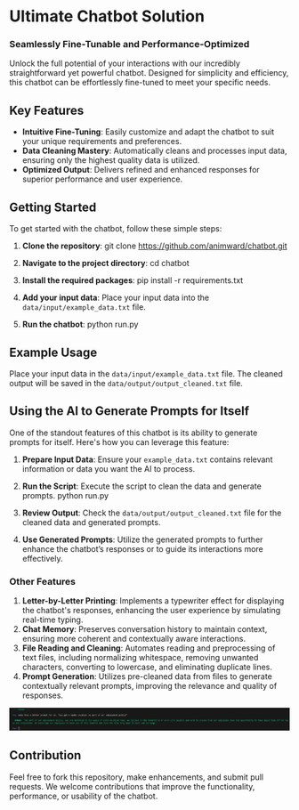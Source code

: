 # Ultimate Chatbot Solution

### Seamlessly Fine-Tunable and Performance-Optimized

Unlock the full potential of your interactions with our incredibly straightforward yet powerful chatbot. Designed for simplicity and efficiency, this chatbot can be effortlessly fine-tuned to meet your specific needs.

## Key Features

- **Intuitive Fine-Tuning**: Easily customize and adapt the chatbot to suit your unique requirements and preferences.
- **Data Cleaning Mastery**: Automatically cleans and processes input data, ensuring only the highest quality data is utilized.
- **Optimized Output**: Delivers refined and enhanced responses for superior performance and user experience.

## Getting Started

To get started with the chatbot, follow these simple steps:

1. **Clone the repository**:
git clone https://github.com/animward/chatbot.git


2. **Navigate to the project directory**:
cd chatbot


3. **Install the required packages**:
pip install -r requirements.txt


4. **Add your input data**: Place your input data into the `data/input/example_data.txt` file.

5. **Run the chatbot**:
python run.py


## Example Usage

Place your input data in the `data/input/example_data.txt` file. The cleaned output will be saved in the `data/output/output_cleaned.txt` file.

## Using the AI to Generate Prompts for Itself

One of the standout features of this chatbot is its ability to generate prompts for itself. Here's how you can leverage this feature:

1. **Prepare Input Data**: Ensure your `example_data.txt` contains relevant information or data you want the AI to process.

2. **Run the Script**: Execute the script to clean the data and generate prompts.
python run.py

3. **Review Output**: Check the `data/output/output_cleaned.txt` file for the cleaned data and generated prompts.

4. **Use Generated Prompts**: Utilize the generated prompts to further enhance the chatbot’s responses or to guide its interactions more effectively.

### Other Features
1. **Letter-by-Letter Printing**: Implements a typewriter effect for displaying the chatbot's responses, enhancing the user experience by simulating real-time typing.
1. **Chat Memory**: Preserves conversation history to maintain context, ensuring more coherent and contextually aware interactions.
1. **File Reading and Cleaning**: Automates reading and preprocessing of text files, including normalizing whitespace, removing unwanted characters, converting to lowercase, and eliminating duplicate lines.
1. **Prompt Generation**: Utilizes pre-cleaned data from files to generate contextually relevant prompts, improving the relevance and quality of responses.

![Self-Prompt Generation Example](images/prompt_generation_example.PNG)

## Contribution

Feel free to fork this repository, make enhancements, and submit pull requests. We welcome contributions that improve the functionality, performance, or usability of the chatbot.
